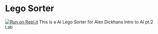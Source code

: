 # Lego Sorter
[![Run on Repl.it](https://repl.it/badge/github/ad101-lab/LEGO-Sorter)](https://repl.it/github/ad101-lab/LEGO-Sorter)
This is a AI Lego Sorter for Alex Dickhans Intro to AI pt.2 Lab
